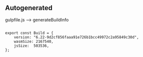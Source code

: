 



Autogenerated
-------------








gulpfile.js --> generateBuildInfo


  

```

export const Build = {
    version: "6.22-9d2cf856faaa91e726b1bcc49972c2a95849c30d",
    wasmSize: 2167540,
    jsSize:  503536,
};


```




